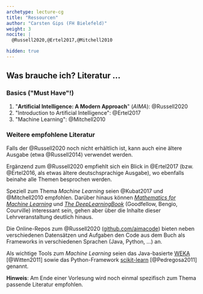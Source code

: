```yaml
---
archetype: lecture-cg
title: "Ressourcen"
author: "Carsten Gips (FH Bielefeld)"
weight: 3
nocite: |
  @Russell2020,@Ertel2017,@Mitchell2010

hidden: true
---
```



## Was brauche ich? Literatur ...

### Basics ("Must Have"!)

1.  "**Artificial Intelligence: A Modern Approach**" (_AIMA_): @Russell2020
2.  "Introduction to Artificial Intelligence": @Ertel2017
3.  "Machine Learning": @Mitchell2010

### Weitere empfohlene Literatur

Falls der @Russell2020 noch nicht erhältlich ist, kann auch eine ältere Ausgabe (etwa @Russell2014)
verwendet werden.

Ergänzend zum @Russell2020 empfiehlt sich ein Blick in @Ertel2017 (bzw. @Ertel2016, als etwas ältere
deutschsprachige Ausgabe), wo ebenfalls beinahe alle Themen besprochen werden.

Speziell zum Thema *Machine Learning* seien @Kubat2017 und @Mitchell2010 empfohlen. Darüber hinaus
können [*Mathematics for Machine Learning*](https://mml-book.github.io/) und
[*The DeepLearningBook*](http://www.deeplearningbook.org/) (Goodfellow, Bengio, Courville) interessant
sein, gehen aber über die Inhalte dieser Lehrveranstaltung deutlich hinaus.

Die Online-Repos zum @Russell2020 ([github.com/aimacode](https://github.com/aimacode)) bieten neben
verschiedenen Datensätzen und Aufgaben den Code aus dem Buch als Frameworks in verschiedenen Sprachen
(Java, Python, ...) an.

Als wichtige Tools zum *Machine Learning* seien das Java-basierte [WEKA](https://www.cs.waikato.ac.nz/ml/weka/)
[@Witten2011] sowie das Python-Framework [scikit-learn](https://scikit-learn.org) [@Pedregosa2011] genannt.

**Hinweis**: Am Ende einer Vorlesung wird noch einmal spezifisch zum Thema passende Literatur empfohlen.
